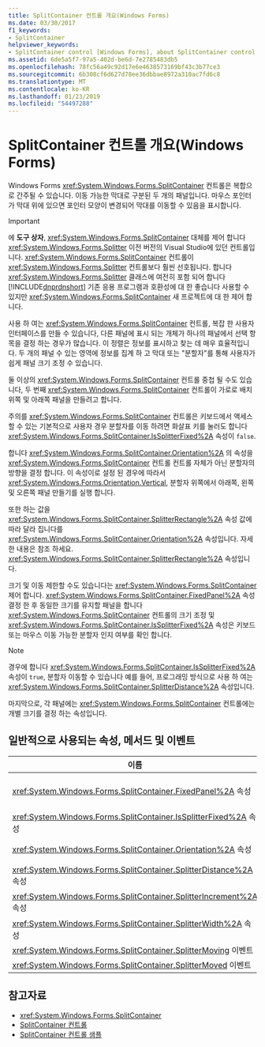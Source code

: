 ```yaml
---
title: SplitContainer 컨트롤 개요(Windows Forms)
ms.date: 03/30/2017
f1_keywords:
- SplitContainer
helpviewer_keywords:
- SplitContainer control [Windows Forms], about SplitContainer control
ms.assetid: 6de5a5f7-97a5-402d-be6d-7e2785483db5
ms.openlocfilehash: 78fc56a49c92d17e6e4638573169bf43c3b77ce3
ms.sourcegitcommit: 6b308cf6d627d78ee36dbbae8972a310ac7fd6c8
ms.translationtype: MT
ms.contentlocale: ko-KR
ms.lasthandoff: 01/23/2019
ms.locfileid: "54497288"
---
```

# <a name="splitcontainer-control-overview-windows-forms"></a>SplitContainer 컨트롤 개요(Windows Forms)
Windows Forms <xref:System.Windows.Forms.SplitContainer> 컨트롤은 복합으로 간주될 수 있습니다. 이동 가능한 막대로 구분된 두 개의 패널입니다. 마우스 포인터가 막대 위에 있으면 포인터 모양이 변경되어 막대를 이동할 수 있음을 표시합니다.  
  
> [!IMPORTANT]
>  에 **도구 상자**, <xref:System.Windows.Forms.SplitContainer> 대체를 제어 합니다 <xref:System.Windows.Forms.Splitter> 이전 버전의 Visual Studio에 있던 컨트롤입니다. <xref:System.Windows.Forms.SplitContainer> 컨트롤이 <xref:System.Windows.Forms.Splitter> 컨트롤보다 훨씬 선호됩니다. 합니다 <xref:System.Windows.Forms.Splitter> 클래스에 여전히 포함 되어 합니다 [!INCLUDE[dnprdnshort](../../../../includes/dnprdnshort-md.md)] 기존 응용 프로그램과 호환성에 대 한 좋습니다 사용할 수 있지만 <xref:System.Windows.Forms.SplitContainer> 새 프로젝트에 대 한 제어 합니다.  
  
 사용 하 여는 <xref:System.Windows.Forms.SplitContainer> 컨트롤, 복잡 한 사용자 인터페이스를 만들 수 있습니다, 다른 패널에 표시 되는 개체가 하나의 패널에서 선택 항목을 결정 하는 경우가 많습니다. 이 정렬은 정보를 표시하고 찾는 데 매우 효율적입니다. 두 개의 패널 수 있는 영역에 정보를 집계 하 고 막대 또는 "분할자"를 통해 사용자가 쉽게 패널 크기 조정 수 있습니다.  
  
 둘 이상의 <xref:System.Windows.Forms.SplitContainer> 컨트롤 중첩 될 수도 있습니다, 두 번째 <xref:System.Windows.Forms.SplitContainer> 컨트롤이 가로로 배치 위쪽 및 아래쪽 패널을 만들려고 합니다.  
  
 주의를 <xref:System.Windows.Forms.SplitContainer> 컨트롤은 키보드에서 액세스할 수 있는 기본적으로 사용자 경우 분할자를 이동 하려면 화살표 키를 눌러도 합니다 <xref:System.Windows.Forms.SplitContainer.IsSplitterFixed%2A> 속성이 `false`.  
  
 합니다 <xref:System.Windows.Forms.SplitContainer.Orientation%2A> 의 속성을 <xref:System.Windows.Forms.SplitContainer> 컨트롤 컨트롤 자체가 아닌 분할자의 방향을 결정 합니다. 이 속성이로 설정 된 경우에 따라서 <xref:System.Windows.Forms.Orientation.Vertical>, 분할자 위쪽에서 아래쪽, 왼쪽 및 오른쪽 패널 만들기를 실행 합니다.  
  
 또한 하는 값을 <xref:System.Windows.Forms.SplitContainer.SplitterRectangle%2A> 속성 값에 따라 달라 집니다를 <xref:System.Windows.Forms.SplitContainer.Orientation%2A> 속성입니다. 자세한 내용은 참조 하세요. <xref:System.Windows.Forms.SplitContainer.SplitterRectangle%2A> 속성입니다.  
  
 크기 및 이동 제한할 수도 있습니다는 <xref:System.Windows.Forms.SplitContainer> 제어 합니다. <xref:System.Windows.Forms.SplitContainer.FixedPanel%2A> 속성 결정 한 후 동일한 크기를 유지할 패널을 합니다 <xref:System.Windows.Forms.SplitContainer> 컨트롤의 크기 조정 및 <xref:System.Windows.Forms.SplitContainer.IsSplitterFixed%2A> 속성은 키보드 또는 마우스 이동 가능한 분할자 인지 여부를 확인 합니다.  
  
> [!NOTE]
>  경우에 합니다 <xref:System.Windows.Forms.SplitContainer.IsSplitterFixed%2A> 속성이 `true`, 분할자 이동할 수 있습니다 예를 들어, 프로그래밍 방식으로 사용 하 여는 <xref:System.Windows.Forms.SplitContainer.SplitterDistance%2A> 속성입니다.  
  
 마지막으로, 각 패널에는 <xref:System.Windows.Forms.SplitContainer> 컨트롤에는 개별 크기를 결정 하는 속성입니다.  
  
## <a name="commonly-used-properties-methods-and-events"></a>일반적으로 사용되는 속성, 메서드 및 이벤트  
  
|이름|설명|  
|----------|-----------------|  
|<xref:System.Windows.Forms.SplitContainer.FixedPanel%2A> 속성|패널 동일 하 게 결정 한 후 크기를 <xref:System.Windows.Forms.SplitContainer> 컨트롤의 크기 조정 합니다.|  
|<xref:System.Windows.Forms.SplitContainer.IsSplitterFixed%2A> 속성|키보드 또는 마우스를 사용 하 여 분할자를 이동할 수 있는지 확인 합니다.|  
|<xref:System.Windows.Forms.SplitContainer.Orientation%2A> 속성|분할자 가로 또는 세로로 정렬 되는 경우를 결정 합니다.|  
|<xref:System.Windows.Forms.SplitContainer.SplitterDistance%2A> 속성|이동할 수 있는 분할 막대를 왼쪽 또는 위쪽 가장자리에서 픽셀 단위의 거리를 결정합니다.|  
|<xref:System.Windows.Forms.SplitContainer.SplitterIncrement%2A> 속성|픽셀 분할자 사용자가 이동할 수 있는 최소 거리를 결정 합니다.|  
|<xref:System.Windows.Forms.SplitContainer.SplitterWidth%2A> 속성|분할자의 픽셀에서 두께 결정합니다.|  
|<xref:System.Windows.Forms.SplitContainer.SplitterMoving> 이벤트|분할자 이동 되 면 발생 합니다.|  
|<xref:System.Windows.Forms.SplitContainer.SplitterMoved> 이벤트|분할자가 이동 되었을 때 발생 합니다.|  
  
## <a name="see-also"></a>참고자료
- <xref:System.Windows.Forms.SplitContainer>
- [SplitContainer 컨트롤](../../../../docs/framework/winforms/controls/splitcontainer-control-windows-forms.md)
- [SplitContainer 컨트롤 샘플](https://msdn.microsoft.com/library/9015fad0-7108-4d85-a83a-a72d038c4f65)
